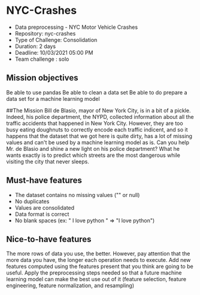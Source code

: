 # NYC-Crashes

- Data preprocessing - NYC Motor Vehicle Crashes
- Repository: nyc-crashes
- Type of Challenge: Consolidation
- Duration: 2 days
- Deadline: 10/03/2021 05:00 PM
- Team challenge : solo

## Mission objectives

Be able to use pandas
Be able to clean a data set
Be able to do prepare a data set for a machine learning model

##The Mission
Bill de Blasio, mayor of New York City, is in a bit of a pickle. Indeed, his police department, the NYPD, collected information about all the traffic accidents that happened in New York City. However, they are too busy eating doughnuts to correctly encode each traffic indicent, and so it happens that the dataset that we got here is quite dirty, has a lot of missing values and can't be used by a machine learning model as is. Can you help Mr. de Blasio and shine a new light on his police department? What he wants exactly is to predict which streets are the most dangerous while visiting the city that never sleeps.


## Must-have features

- The dataset contains no missing values ("" or null)
- No duplicates
- Values are consolidated
- Data format is correct
- No blank spaces (ex: " I love python " => "I love python")

## Nice-to-have features

The more rows of data you use, the better. However, pay attention that the more data you have, the longer each operation needs to execute.
Add new features computed using the features present that you think are going to be useful.
Apply the preprocessing steps needed so that a future machine learning model can make the best use out of it (feature selection, feature engineering, feature normalization, and resampling)
